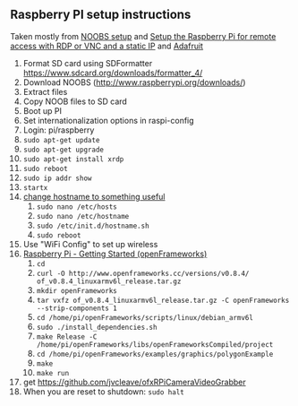 
## Raspberry PI setup instructions

Taken mostly from [NOOBS setup](http://www.raspberrypi.org/help/noobs-setup/) and [Setup the Raspberry Pi for remote access with RDP or VNC and a static IP](http://www.ryukent.com/2013/04/setup-the-raspberry-pi-for-remote-access-with-rdp-or-vnc-and-a-static-ip/) and [Adafruit](https://learn.adafruit.com/adafruit-raspberry-pi-lesson-1-preparing-and-sd-card-for-your-raspberry-pi/overview)

1. Format SD card using SDFormatter https://www.sdcard.org/downloads/formatter_4/
1. Download NOOBS (http://www.raspberrypi.org/downloads/)
1. Extract files
1. Copy NOOB files to SD card
1. Boot up PI
1. Set internationalization options in raspi-config
1. Login: pi/raspberry
1. `sudo apt-get update`
1. `sudo apt-get upgrade`
1. `sudo apt-get install xrdp`
1. `sudo reboot`
1. `sudo ip addr show`
1. `startx`
1. [change hostname to something useful](http://www.howtogeek.com/167195/how-to-change-your-raspberry-pi-or-other-linux-devices-hostname/)
	1. `sudo nano /etc/hosts`
	1. `sudo nano /etc/hostname`
	1. `sudo /etc/init.d/hostname.sh`
	1. `sudo reboot`
1. Use "WiFi Config" to set up wireless
1. [Raspberry Pi - Getting Started (openFrameworks)](http://openframeworks.cc/setup/raspberrypi/Raspberry-Pi-Getting-Started.html)
	1. `cd`
	1. `curl -O http://www.openframeworks.cc/versions/v0.8.4/	of_v0.8.4_linuxarmv6l_release.tar.gz`
	1. `mkdir openFrameworks`
	1. `tar vxfz of_v0.8.4_linuxarmv6l_release.tar.gz -C openFrameworks --strip-components 1`
	1. `cd /home/pi/openFrameworks/scripts/linux/debian_armv6l`
	1. `sudo ./install_dependencies.sh`
	1. `make Release -C /home/pi/openFrameworks/libs/openFrameworksCompiled/project`
	1. `cd /home/pi/openFrameworks/examples/graphics/polygonExample`
	1. `make`
	1. `make run`
1. get https://github.com/jvcleave/ofxRPiCameraVideoGrabber
1. When you are reset to shutdown: `sudo halt`
